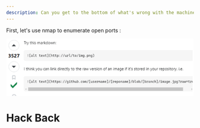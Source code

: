 ```yaml
---
description: Can you get to the bottom of what's wrong with the machine?
---
```

First, let's use nmap to enumerate open ports :

![](../imgs/HB1.png)
# Hack Back

